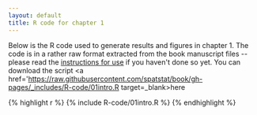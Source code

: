 ```yaml
---
layout: default
title: R code for chapter 1
---
```


Below is the R code used to generate results and figures in chapter 1.
The code is in a rather raw format extracted from the book manuscript files -- please read the [instructions for use](R-code.html) if you haven't done so yet.
You can download the script <a href='https://raw.githubusercontent.com/spatstat/book/gh-pages/_includes/R-code/01intro.R target=_blank>here</a>

{% highlight r %}
{% include R-code/01intro.R %}
{% endhighlight %}

